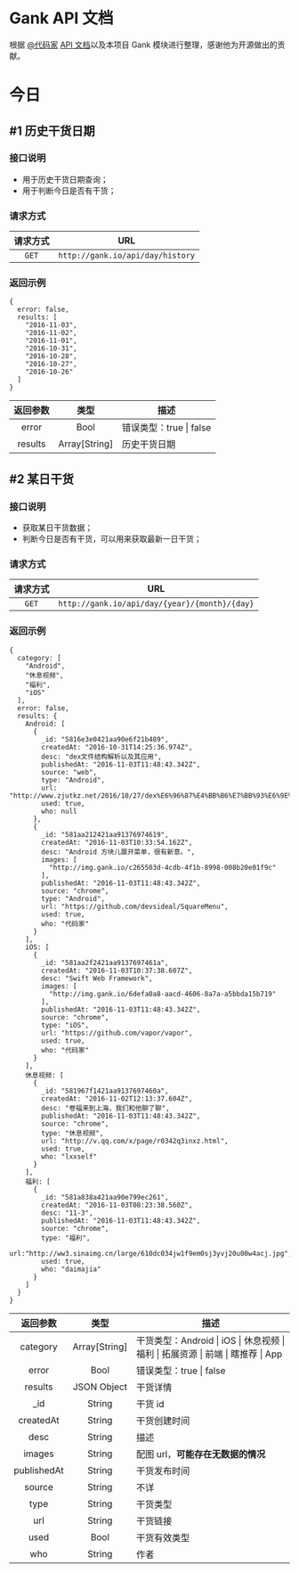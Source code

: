 # Gank API 文档

根据 [@代码家](https://github.com/daimajia) [API 文档](http://gank.io/api)以及本项目 Gank 模块进行整理，感谢他为开源做出的贡献。

# 今日

## #1 历史干货日期

### 接口说明

- 用于历史干货日期查询；
- 用于判断今日是否有干货；

### 请求方式

| 请求方式 | URL |
| :---: | --- |
| `GET` | `http://gank.io/api/day/history` |

### 返回示例

```
{
  error: false,
  results: [
    "2016-11-03",
    "2016-11-02",
    "2016-11-01",
    "2016-10-31",
    "2016-10-28",
    "2016-10-27",
    "2016-10-26"
  ]
}
```

| 返回参数 | 类型 | 描述 |
| :---: | :---:| --- |
| error | Bool | 错误类型：true \| false |
| results | Array[String] | 历史干货日期 |

## #2 某日干货

### 接口说明

- 获取某日干货数据；
- 判断今日是否有干货，可以用来获取最新一日干货；

### 请求方式

| 请求方式 | URL |
| :---: | --- |
| `GET` | `http://gank.io/api/day/{year}/{month}/{day}` |

### 返回示例

```
{
  category: [
    "Android",
    "休息视频",
    "福利",
    "iOS"
  ],
  error: false,
  results: {
    Android: [
      {
        _id: "5816e3e0421aa90e6f21b489",
        createdAt: "2016-10-31T14:25:36.974Z",
        desc: "dex文件结构解析以及其应用",
        publishedAt: "2016-11-03T11:48:43.342Z",
        source: "web",
        type: "Android",
        url: "http://www.zjutkz.net/2016/10/27/dex%E6%96%87%E4%BB%B6%E7%BB%93%E6%9E%84%E5%8F%8A%E5%85%B6%E5%BA%94%E7%94%A8/",
        used: true,
        who: null
      },
      {
        _id: "581aa212421aa91376974619",
        createdAt: "2016-11-03T10:33:54.162Z",
        desc: "Android 方块儿展开菜单，很有新意。",
        images: [
          "http://img.gank.io/c265503d-4cdb-4f1b-8998-008b20e01f9c"
        ],
        publishedAt: "2016-11-03T11:48:43.342Z",
        source: "chrome",
        type: "Android",
        url: "https://github.com/devsideal/SquareMenu",
        used: true,
        who: "代码家"
      }
    ],
    iOS: [
      {
        _id: "581aa2f2421aa9137697461a",
        createdAt: "2016-11-03T10:37:38.607Z",
        desc: "Swift Web Framework",
        images: [
          "http://img.gank.io/6defa0a8-aacd-4606-8a7a-a5bbda15b719"
        ],
        publishedAt: "2016-11-03T11:48:43.342Z",
        source: "chrome",
        type: "iOS",
        url: "https://github.com/vapor/vapor",
        used: true,
        who: "代码家"
      }
    ],
    休息视频: [
      {
        _id: "581967f1421aa9137697460a",
        createdAt: "2016-11-02T12:13:37.604Z",
        desc: "卷福来到上海，我们和他聊了聊",
        publishedAt: "2016-11-03T11:48:43.342Z",
        source: "chrome",
        type: "休息视频",
        url: "http://v.qq.com/x/page/r0342q3inxz.html",
        used: true,
        who: "lxxself"
      }
    ],
    福利: [
      {
        _id: "581a838a421aa90e799ec261",
        createdAt: "2016-11-03T08:23:38.560Z",
        desc: "11-3",
        publishedAt: "2016-11-03T11:48:43.342Z",
        source: "chrome",
        type: "福利",
        url:"http://ww3.sinaimg.cn/large/610dc034jw1f9em0sj3yvj20u00w4acj.jpg",
        used: true,
        who: "daimajia"
      }
    ]
  }
}
```

| 返回参数 | 类型 | 描述 |
| :---: | :---:| --- |
| category | Array[String] | 干货类型：Android \| iOS \| 休息视频 \| 福利 \| 拓展资源 \| 前端 \| 瞎推荐 \| App	|
| error | Bool | 错误类型：true \| false |
| results | JSON Object | 干货详情 |
| _id | String | 干货 id |
| createdAt | String | 干货创建时间 |
| desc | String | 描述 |
| images | String | 配图 url，**可能存在无数据的情况** |
| publishedAt | String | 干货发布时间 |
| source | String | 不详 |
| type | String | 干货类型 |
| url | String | 干货链接 |
| used | Bool | 干货有效类型 |
| who | String | 作者 |
